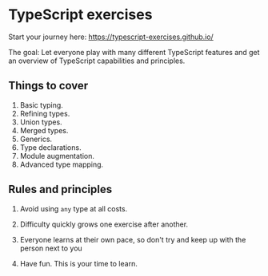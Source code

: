 # TypeScript exercises

Start your journey here: https://typescript-exercises.github.io/

The goal: Let everyone play with many different TypeScript features
and get an overview of TypeScript capabilities and principles.

## Things to cover

 1. Basic typing.
 2. Refining types.
 3. Union types.
 4. Merged types.
 5. Generics.
 6. Type declarations.
 7. Module augmentation.
 8. Advanced type mapping.

## Rules and principles

 1. Avoid using `any` type at all costs.

 2. Difficulty quickly grows one exercise after another.

 3. Everyone learns at their own pace, so don't try and keep up with the person next to you

 4. Have fun. This is your time to learn.
